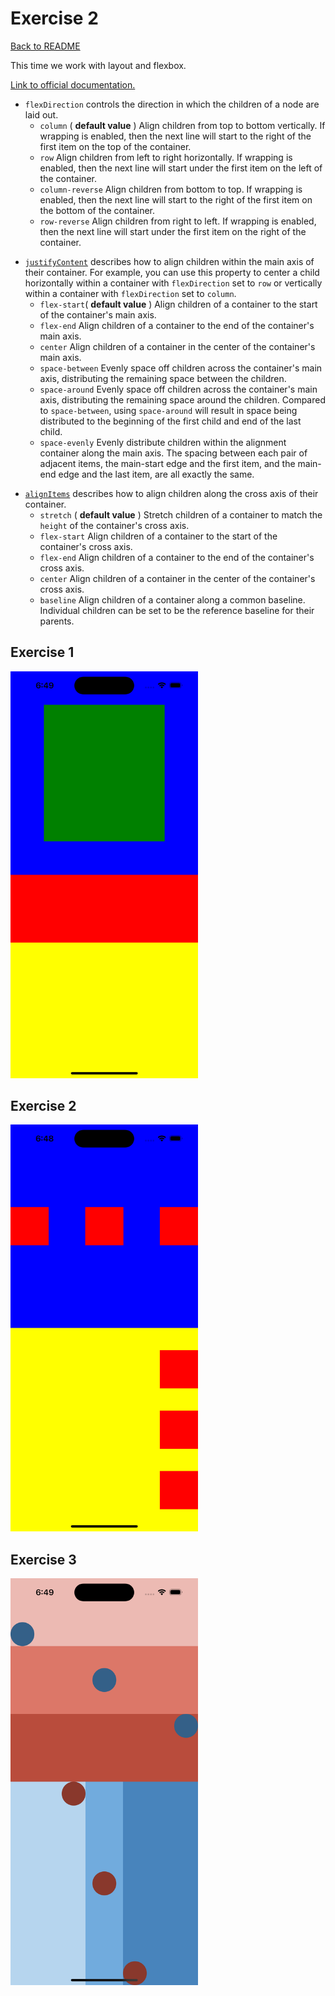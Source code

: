 # Exercise 2

[Back to README](README.md)

This time we work with layout and flexbox.

[Link to official documentation.](https://reactnative.dev/docs/flexbox?language=typescript#justify-content)

- `flexDirection` controls the direction in which the children of a node are laid out.
  * `column` ( **default value** ) Align children from top to bottom vertically. If wrapping is enabled, then the next line will start to the right of the first item on the top of the container.
  * `row` Align children from left to right horizontally. If wrapping is enabled, then the next line will start under the first item on the left of the container.
  * `column-reverse` Align children from bottom to top. If wrapping is enabled, then the next line will start to the right of the first item on the bottom of the container.
  * `row-reverse` Align children from right to left. If wrapping is enabled, then the next line will start under the first item on the right of the container.

* [`justifyContent`](https://reactnative.dev/docs/layout-props#justifycontent) describes how to align children within the main axis of their container. For example, you can use this property to center a child horizontally within a container with `flexDirection` set to `row` or vertically within a container with `flexDirection` set to `column`.
  * `flex-start`( **default value** ) Align children of a container to the start of the container's main axis.
  * `flex-end` Align children of a container to the end of the container's main axis.
  * `center` Align children of a container in the center of the container's main axis.
  * `space-between` Evenly space off children across the container's main axis, distributing the remaining space between the children.
  * `space-around` Evenly space off children across the container's main axis, distributing the remaining space around the children. Compared to `space-between`, using `space-around` will result in space being distributed to the beginning of the first child and end of the last child.
  * `space-evenly` Evenly distribute children within the alignment container along the main axis. The spacing between each pair of adjacent items, the main-start edge and the first item, and the main-end edge and the last item, are all exactly the same.

- [`alignItems`](https://reactnative.dev/docs/layout-props#alignitems) describes how to align children along the cross axis of their container.
  * `stretch` ( **default value** ) Stretch children of a container to match the `height` of the container's cross axis.
  * `flex-start` Align children of a container to the start of the container's cross axis.
  * `flex-end` Align children of a container to the end of the container's cross axis.
  * `center` Align children of a container in the center of the container's cross axis.
  * `baseline` Align children of a container along a common baseline. Individual children can be set to be the reference baseline for their parents.

## Exercise 1

<img src="image/Exercise2/1711317005915.png" width="300">

## Exercise 2

<img src="image/Exercise2/1711316942762.png" width="300">

## Exercise 3

<img src="image/Exercise2/1711316970816.png" width="300">
